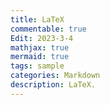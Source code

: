 ```yaml
---
title: LaTeX
commentable: true
Edit: 2023-3-4
mathjax: true
mermaid: true
tags: sample
categories: Markdown
description: LaTeX.
---
```

